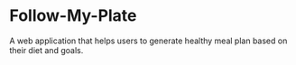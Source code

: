 # Follow-My-Plate
A web application that helps users to generate healthy meal plan based on their diet and goals.
